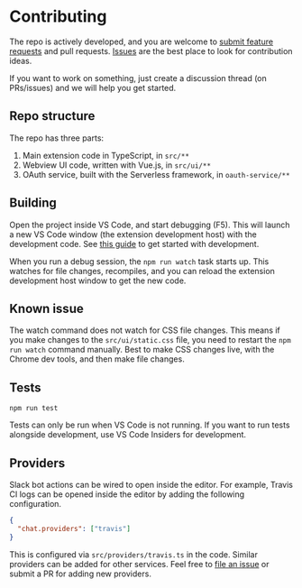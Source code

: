 # Contributing

The repo is actively developed, and you are welcome to [submit feature requests](https://github.com/karigari/vscode-chat/issues/new) and pull requests. [Issues](https://github.com/karigari/vscode-chat/issues) are the best place to look for contribution ideas.

If you want to work on something, just create a discussion thread (on PRs/issues) and we will help you get started.

## Repo structure

The repo has three parts:

1. Main extension code in TypeScript, in `src/**`
2. Webview UI code, written with Vue.js, in `src/ui/**`
3. OAuth service, built with the Serverless framework, in `oauth-service/**`

## Building

Open the project inside VS Code, and start debugging (F5). This will launch a new VS Code window (the extension development host) with the development code. See [this guide](https://code.visualstudio.com/docs/extensions/developing-extensions) to get started with development.

When you run a debug session, the `npm run watch` task starts up. This watches for file changes, recompiles, and you can reload the extension development host window to get the new code.

## Known issue

The watch command does not watch for CSS file changes. This means if you make changes to the `src/ui/static.css` file, you need to restart the `npm run watch` command manually. Best to make CSS changes live, with the Chrome dev tools, and then make file changes.

## Tests

`npm run test`

Tests can only be run when VS Code is not running. If you want to run tests alongside development, use VS Code Insiders for development.

## Providers

Slack bot actions can be wired to open inside the editor. For example, Travis CI logs can be opened inside the editor by adding the following configuration.

```json
{
  "chat.providers": ["travis"]
}
```

This is configured via `src/providers/travis.ts` in the code. Similar providers can be added for other services. Feel free to [file an issue](https://github.com/karigari/vscode-chat/issues) or submit a PR for adding new providers.
